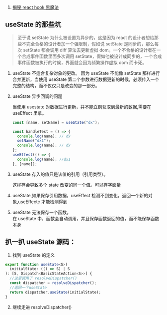 1. [揭秘 react hook 黑魔法](https://zhuanlan.zhihu.com/p/350215488)

## useState 的那些坑

> 至于说 setState 为什么被设置为异步的，这是因为 react 的设计者想给那些不完全合格的设计者加一个强限制，假如说 setState 是同步的，那么每次 setState 都会调用 diff 算法去更新虚拟 dom。一个不合格的设计者在一个合成事件函数里面多次调用 setState，假如他被设计成同步的，一个合成事件函数被执行的时候，界面就会因为频繁操作虚拟 dom 而卡死。

1. useState 不适合复杂对象的更改。
   因为 useState 不能像 setState 那样进行合并更新，当使用 useState 第二个参数进行数据更新的时候，必须传入一个完整的结构，而不仅仅只是改变的那一部分。
2. useState 异步回调的问题

   当使用 usestate 对数据进行更新，并不能立刻获取到最新的数据,需要在 useEffect 里拿。

   ```js
   const [name, setName] = useState("dx");

   const handleTest = () => {
     console.log(name); // dx
     setName("dx1");
     console.log(name); // dx
   };
   useEffect(() => {
     console.log(name); //dx1
   }, [name]);
   ```

3. useState 存入的值只是该值的引用（引用类型）。

   这样存会导致多个 state 改变的同一个值。可以存字面量

4. useState,如果保存引用数据，useEffect 检测不到变化，返回一个新的对象,useEffectc 才能检测得到
5. useState 无法保存一个函数。  
   在 useState 中，函数会自动调用，并且保存函数返回的值，而不能保存函数本身

## 扒一扒 useState 源码：

1. 找到 useState 的定义

```ts
export function useState<S>(
  initialState: (() => S) | S
): [S, Dispatch<BasicStateAction<S>>] {
  //这里调用了 resolveDispatcher()
  const dispatcher = resolveDispatcher();
  //返回一个useState
  return dispatcher.useState(initialState);
}
```

2. 继续走进 resolveDispatcher()
